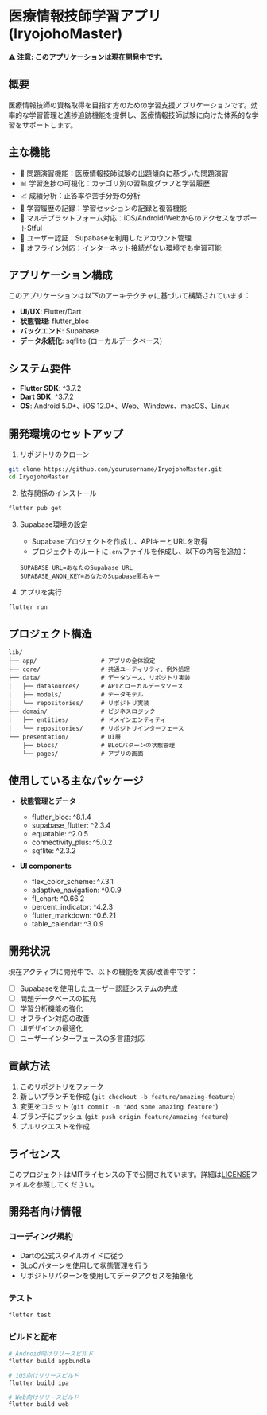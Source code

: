 # 医療情報技師学習アプリ (IryojohoMaster)

**⚠️ 注意: このアプリケーションは現在開発中です。**

## 概要

医療情報技師の資格取得を目指す方のための学習支援アプリケーションです。効率的な学習管理と進捗追跡機能を提供し、医療情報技師試験に向けた体系的な学習をサポートします。

## 主な機能

- 🎯 問題演習機能：医療情報技師試験の出題傾向に基づいた問題演習
- 📊 学習進捗の可視化：カテゴリ別の習熟度グラフと学習履歴
- 📈 成績分析：正答率や苦手分野の分析
- 🔄 学習履歴の記録：学習セッションの記録と復習機能
- 📱 マルチプラットフォーム対応：iOS/Android/WebからのアクセスをサポートStful
- 🔐 ユーザー認証：Supabaseを利用したアカウント管理
- 💾 オフライン対応：インターネット接続がない環境でも学習可能

## アプリケーション構成

このアプリケーションは以下のアーキテクチャに基づいて構築されています：

- **UI/UX**: Flutter/Dart
- **状態管理**: flutter_bloc
- **バックエンド**: Supabase
- **データ永続化**: sqflite (ローカルデータベース)

## システム要件

- **Flutter SDK**: ^3.7.2
- **Dart SDK**: ^3.7.2
- **OS**: Android 5.0+、iOS 12.0+、Web、Windows、macOS、Linux

## 開発環境のセットアップ

1. リポジトリのクローン
```bash
git clone https://github.com/yourusername/IryojohoMaster.git
cd IryojohoMaster
```

2. 依存関係のインストール
```bash
flutter pub get
```

3. Supabase環境の設定
   - Supabaseプロジェクトを作成し、APIキーとURLを取得
   - プロジェクトのルートに`.env`ファイルを作成し、以下の内容を追加：
   ```
   SUPABASE_URL=あなたのSupabase URL
   SUPABASE_ANON_KEY=あなたのSupabase匿名キー
   ```

4. アプリを実行
```bash
flutter run
```

## プロジェクト構造

```
lib/
├── app/                  # アプリの全体設定
├── core/                 # 共通ユーティリティ、例外処理
├── data/                 # データソース、リポジトリ実装
│   ├── datasources/      # APIとローカルデータソース
│   ├── models/           # データモデル
│   └── repositories/     # リポジトリ実装
├── domain/               # ビジネスロジック
│   ├── entities/         # ドメインエンティティ
│   └── repositories/     # リポジトリインターフェース
└── presentation/         # UI層
    ├── blocs/            # BLoCパターンの状態管理
    └── pages/            # アプリの画面
```

## 使用している主なパッケージ

- **状態管理とデータ**
  - flutter_bloc: ^8.1.4
  - supabase_flutter: ^2.3.4
  - equatable: ^2.0.5
  - connectivity_plus: ^5.0.2
  - sqflite: ^2.3.2

- **UI components**
  - flex_color_scheme: ^7.3.1
  - adaptive_navigation: ^0.0.9
  - fl_chart: ^0.66.2
  - percent_indicator: ^4.2.3
  - flutter_markdown: ^0.6.21
  - table_calendar: ^3.0.9

## 開発状況

現在アクティブに開発中で、以下の機能を実装/改善中です：

- [ ] Supabaseを使用したユーザー認証システムの完成
- [ ] 問題データベースの拡充
- [ ] 学習分析機能の強化
- [ ] オフライン対応の改善
- [ ] UIデザインの最適化
- [ ] ユーザーインターフェースの多言語対応

## 貢献方法

1. このリポジトリをフォーク
2. 新しいブランチを作成 (`git checkout -b feature/amazing-feature`)
3. 変更をコミット (`git commit -m 'Add some amazing feature'`)
4. ブランチにプッシュ (`git push origin feature/amazing-feature`)
5. プルリクエストを作成

## ライセンス

このプロジェクトはMITライセンスの下で公開されています。詳細は[LICENSE](LICENSE)ファイルを参照してください。

## 開発者向け情報

### コーディング規約

- Dartの公式スタイルガイドに従う
- BLoCパターンを使用して状態管理を行う
- リポジトリパターンを使用してデータアクセスを抽象化

### テスト

```bash
flutter test
```

### ビルドと配布

```bash
# Android向けリリースビルド
flutter build appbundle

# iOS向けリリースビルド
flutter build ipa

# Web向けリリースビルド
flutter build web
```
